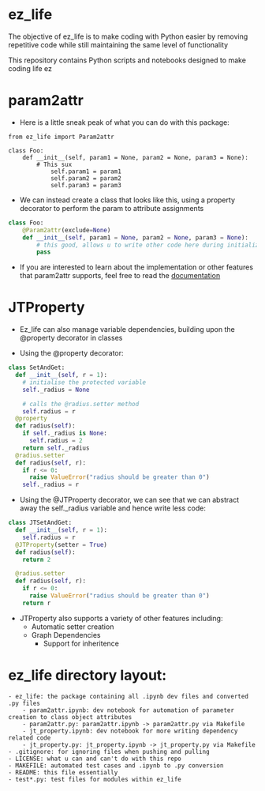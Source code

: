 # ez_life
The objective of ez_life is to make coding with Python easier by removing repetitive code while still maintaining the same level of functionality

This repository contains Python scripts and notebooks designed to make coding life ez

# param2attr
- Here is a little sneak peak of what you can do with this package:

```{.py}
from ez_life import Param2attr

class Foo:
	def __init__(self, param1 = None, param2 = None, param3 = None):
		# This sux
			self.param1 = param1
			self.param2 = param2
			self.param3 = param3
```

- We can instead create a class that looks like this, using a property decorator to perform the param to attribute assignments 

```python
class Foo:
	@Param2attr(exclude=None) 
	def __init__(self, param1 = None, param2 = None, param3 = None): 
		# this good, allows u to write other code here during initialization 
		pass
```

- If you are interested to learn about the implementation or other features that param2attr supports, feel free to read the [documentation](https://colab.research.google.com/github/Josiah-tan/ez_life/blob/main/ez_life/param2attr.ipynb)

# JTProperty
- Ez_life can also manage variable dependencies, building upon the @property decorator in classes

- Using the @property decorator:

```python
class SetAndGet:
  def __init__(self, r = 1):
    # initialise the protected variable
    self._radius = None

    # calls the @radius.setter method
    self.radius = r
  @property
  def radius(self):
    if self._radius is None:
      self.radius = 2
    return self._radius
  @radius.setter
  def radius(self, r):
    if r <= 0:
      raise ValueError("radius should be greater than 0")
    self._radius = r
```
- Using the @JTProperty decorator, we can see that we can abstract away the self._radius variable and hence write less code:

```python
class JTSetAndGet:
  def __init__(self, r = 1):
    self.radius = r
  @JTProperty(setter = True)
  def radius(self):
    return 2

  @radius.setter
  def radius(self, r):
    if r <= 0:
      raise ValueError("radius should be greater than 0")
    return r
```

- JTProperty also supports a variety of other features including:
	- Automatic setter creation
	- Graph Dependencies
		- Support for inheritence


# ez_life directory layout:
	- ez_life: the package containing all .ipynb dev files and converted .py files
		- param2attr.ipynb: dev notebook for automation of parameter creation to class object attributes
		- param2attr.py: param2attr.ipynb -> param2attr.py via Makefile
		- jt_property.ipynb: dev notebook for more writing dependency related code
		- jt_property.py: jt_property.ipynb -> jt_property.py via Makefile
	- .gitignore: for ignoring files when pushing and pulling
	- LICENSE: what u can and can't do with this repo
	- MAKEFILE: automated test cases and .ipynb to .py conversion
	- README: this file essentially
	- test*.py: test files for modules within ez_life

